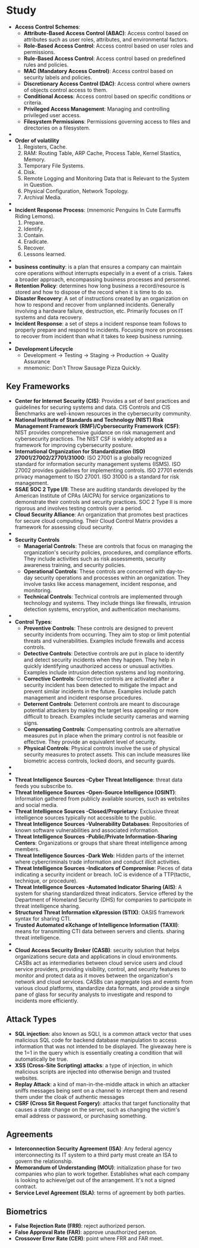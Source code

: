# Study

- **Access Control Schemes**:
  - **Attribute-Based Access Control (ABAC)**: Access control based on attributes such as user roles, attributes, and environmental factors.
  - **Role-Based Access Control**: Access control based on user roles and permissions.
  - **Rule-Based Access Control**: Access control based on predefined rules and policies.
  - **MAC (Mandatory Access Control)**: Access control based on security labels and policies.
  - **Discretionary Access Control (DAC)**: Access control where owners of objects control access to them.
  - **Conditional Access**: Access control based on specific conditions or criteria.
  - **Privileged Access Management**: Managing and controlling privileged user access.
  - **Filesystem Permissions**: Permissions governing access to files and directories on a filesystem.
-
- **Order of volatility**
  1. Registers, Cache.
  2. RAM: Routing Table, ARP Cache, Process Table, Kernel Stastics, Memory.
  3. Temporary File Systems.
  4. Disk.
  5. Remote Logging and Monitoring Data that is Relevant to the System in Question.
  6. Physical Configuration, Network Topology.
  7. Archival Media.
-
- **Incident Response Process**: (mnemonic Penguins In Cute Earmuffs Riding Lemons).
  1. Prepare.
  2. Identify.
  3. Contain.
  4. Eradicate.
  5. Recover.
  6. Lessons learned.
-
- **business continuity**: is a plan that ensures a company can maintain core operations without interrupts especially in a event of a crisis. Takes a broader approach, encompassing business processes and personnel.
- **Retention Policy**: determines how long business a record/resource is stored and how to dispose of the record when it is time to do so.
- **Disaster Recovery**: A set of instructions created by an organization on how to respond and recover from unplanned incidents. Generally involving a hardware failure, destruction, etc. Primarily focuses on IT systems and data recovery.
- **Incident Response**: a set of steps a incident response team follows to properly prepare and respond to incidents. Focusing more on processes to recover from incident than what it takes to keep business running.
-
- **Development Lifecycle**
  - Development -> Testing -> Staging -> Production -> Quality Assurance
  - mnemonic: Don't Throw Sausage Pizza Quickly.

## Key Frameworks

- **Center for Internet Security (CIS)**: Provides a set of best practices and guidelines for securing systems and data. CIS Controls and CIS Benchmarks are well-known resources in the cybersecurity community.
- **National Institute of Standards and Technology (NIST) Risk Management Framework (RMF)/Cybersecurity Framework (CSF)**: NIST provides comprehensive guidance on risk management and cybersecurity practices. The NIST CSF is widely adopted as a framework for improving cybersecurity posture.
- **International Organization for Standardization (ISO) 27001/27002/27701/31000**: ISO 27001 is a globally recognized standard for information security management systems (ISMS). ISO 27002 provides guidelines for implementing controls. ISO 27701 extends privacy management to ISO 27001. ISO 31000 is a standard for risk management.
- **SSAE SOC 2 Type I/II**: These are auditing standards developed by the American Institute of CPAs (AICPA) for service organizations to demonstrate their controls and security practices. SOC 2 Type II is more rigorous and involves testing controls over a period.
- **Cloud Security Alliance**: An organization that promotes best practices for secure cloud computing. Their Cloud Control Matrix provides a framework for assessing cloud security.
-
- **Security Controls**
  - **Managerial Controls**: These are controls that focus on managing the organization's security policies, procedures, and compliance efforts. They include activities such as risk assessments, security awareness training, and security policies.
  - **Operational Controls**: These controls are concerned with day-to-day security operations and processes within an organization. They involve tasks like access management, incident response, and monitoring.
  - **Technical Controls**: Technical controls are implemented through technology and systems. They include things like firewalls, intrusion detection systems, encryption, and authentication mechanisms.
-
- **Control Types**:
  - **Preventive Controls**: These controls are designed to prevent security incidents from occurring. They aim to stop or limit potential threats and vulnerabilities. Examples include firewalls and access controls.
  - **Detective Controls**: Detective controls are put in place to identify and detect security incidents when they happen. They help in quickly identifying unauthorized access or unusual activities. Examples include intrusion detection systems and log monitoring.
  - **Corrective Controls**: Corrective controls are activated after a security incident has been detected to mitigate the impact and prevent similar incidents in the future. Examples include patch management and incident response procedures.
  - **Deterrent Controls**: Deterrent controls are meant to discourage potential attackers by making the target less appealing or more difficult to breach. Examples include security cameras and warning signs.
  - **Compensating Controls**: Compensating controls are alternative measures put in place when the primary control is not feasible or effective. They provide an equivalent level of security.
  - **Physical Controls**: Physical controls involve the use of physical security measures to protect assets. This can include measures like biometric access controls, locked doors, and security guards.
-
-
- **Threat Intelligence Sources -Cyber Threat Intelligence**: threat data feeds you subscribe to.
- **Threat Intelligence Sources -Open-Source Intelligence (OSINT)**: Information gathered from publicly available sources, such as websites and social media.
- **Threat Intelligence Sources -Closed/Proprietary**: Exclusive threat intelligence sources typically not accessible to the public.
- **Threat Intelligence Sources -Vulnerability Databases**: Repositories of known software vulnerabilities and associated information.
- **Threat Intelligence Sources -Public/Private Information-Sharing Centers**: Organizations or groups that share threat intelligence among members.
- **Threat Intelligence Sources -Dark Web**: Hidden parts of the internet where cybercriminals trade information and conduct illicit activities.
- **Threat Intelligence Sources -Indicators of Compromise**: Pieces of data indicating a security incident or breach. IoC is evidence of a TTP(tactic, technique, or procedure).
- **Threat Intelligence Sources -Automated Indicator Sharing (AIS)**: A system for sharing standardized threat indicators. Service offered by the Department of Homeland Security (DHS) for companies to participate in threat intelligence sharing.
- **Structured Threat Information eXpression (STIX)**: OASIS framework syntax for sharing CTI.
- **Trusted Automated eXchange of Intelligence Information (TAXII)**: means for transmitting CTI data between servers and clients. sharing threat intelligence.
-
- **Cloud Access Security Broker (CASB)**: security solution that helps organizations secure data and applications in cloud environments. CASBs act as intermediaries between cloud service users and cloud service providers, providing visibility, control, and security features to monitor and protect data as it moves between the organization's network and cloud services. CASBs can aggregate logs and events from various cloud platforms, standardize data formats, and provide a single pane of glass for security analysts to investigate and respond to incidents more efficiently.

## Attack Types

- **SQL injection**: also known as SQLI, is a common attack vector that uses malicious SQL code for backend database manipulation to access information that was not intended to be displayed. The giveaway here is the 1=1 in the query which is essentially creating a condition that will automatically be true.
- **XSS (Cross-Site Scripting) attacks**: a type of injection, in which malicious scripts are injected into otherwise benign and trusted websites.
- **Replay Attack**: a kind of man-in-the-middle attack in which an attacker sniffs messages being sent on a channel to intercept them and resend them under the cloak of authentic messages
- **CSRF (Cross Sit Request Forgery)**: attacks that target functionality that causes a state change on the server, such as changing the victim's email address or password, or purchasing something.

## Agreements

- **Interconnection Security Agreement (ISA)**: Any federal agency interconnecting its IT system to a third party must create an ISA to govern the relationship.
- **Memorandum of Understanding (MOU)**: initialization phase for two companies who plan to work together. Establishes what each company is looking to achieve/get out of the arrangement. It's not a signed contract.
- **Service Level Agreement (SLA)**: terms of agreement by both parties.

## Biometrics

- **False Rejection Rate (FRR)**: reject authorized person.
- **False Approval Rate (FAR)**: approve unauthorized person.
- **Crossover Error Rate (CER)**: point where FRR and FAR meet.
